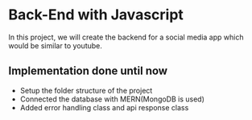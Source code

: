 # Back-End with Javascript
In this project, we will create the backend for a social media app which would be similar to youtube.


## Implementation done until now
- Setup the folder structure of the project
- Connected the database with MERN(MongoDB is used)
- Added error handling class and api response class

